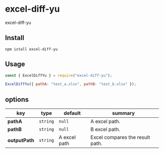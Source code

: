 # excel-diff-yu

excel-diff-yu

## Install

```
npm istall excel-diff-yu
```

## Usage

```javascript
const { ExcelDiffYu } = require("excel-diff-yu");

ExcelDiffYu({ pathA: "test_a.xlsx", pathB: "test_b.xlsx" });
```

## options
key|type|default|summary
---|---|---|---
**pathA**|`string`|`null`|A excel path.
**pathB**|`string`|`null`|B excel path.
**outputPath**|`string`|A excel path|Excel compares the result path.
